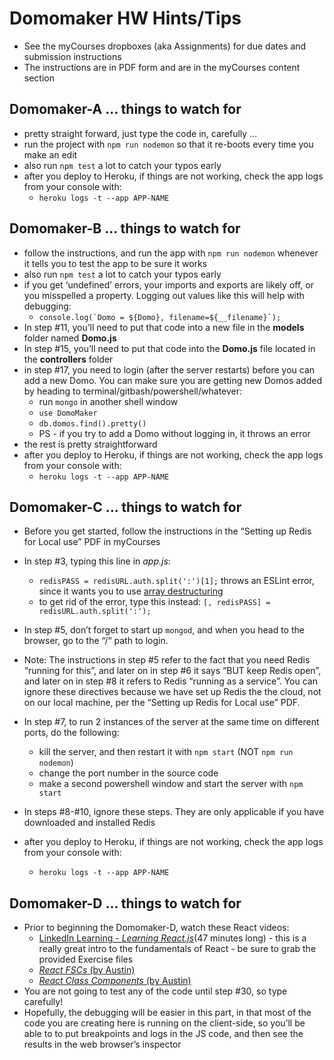# Domomaker HW Hints/Tips
- See the myCourses dropboxes (aka Assignments) for due dates and submission instructions
- The instructions are in PDF form and are in the myCourses content section



## Domomaker-A  ... things to watch for
- pretty straight forward, just type the code in, carefully ...
- run the project with  `npm run nodemon` so that it re-boots every time you make an edit
- also run `npm test` a lot to catch your typos early
- after you deploy to Heroku, if things are not working, check the app logs from your console with:
  - `heroku logs -t --app APP-NAME`



## Domomaker-B ... things to watch for
- follow the instructions, and run the app with  `npm run nodemon` whenever it tells you to test the app to be sure it works
- also run `npm test` a lot to catch your typos early
- if you get ‘undefined’ errors, your imports and exports are likely off, or you misspelled a property. Logging out values like this will help with debugging:
  - ``console.log(`Domo = ${Domo}, filename=${__filename}`);``
- In step #11, you’ll need to put that code into a new file in the **models** folder named **Domo.js**
- In step #15, you’ll need to put that code into the **Domo.js** file located in the **controllers** folder 
- in step #17, you need to login (after the server restarts) before you can add a new Domo. You can make sure you are getting new Domos added by heading to terminal/gitbash/powershell/whatever:
    - run `mongo` in another shell window
    - `use DomoMaker`
    - `db.domos.find().pretty()`
    - PS - if you try to add a Domo without logging in, it throws an error
- the rest is pretty straightforward
- after you deploy to Heroku, if things are not working, check the app logs from your console with:
  - `heroku logs -t --app APP-NAME`
  
## Domomaker-C ... things to watch for 

- Before you get started, follow the instructions in the “Setting up Redis for Local use” PDF in myCourses

- In step #3, typing this line in *app.js*: 
  - `redisPASS = redisURL.auth.split(':')[1];` throws an ESLint error, since it wants you to use [array destructuring](https://developer.mozilla.org/en-US/docs/Web/JavaScript/Reference/Operators/Destructuring_assignment)
  - to get rid of the error, type this instead: `[, redisPASS] = redisURL.auth.split(':');`

- In step #5, don’t forget to start up `mongod`, and when you head to the browser, go to the “/“ path to login. 

- Note: The instructions in step #5 refer to the fact that you need Redis “running for this”, and later on in step #6 it says “BUT keep Redis open”, and later on in step #8 it refers to Redis “running as a service”. You can ignore these directives because we have set up Redis the the cloud, not on our local machine,  per the “Setting up Redis for Local use” PDF.

- In step #7, to run 2 instances of the server at the same time on different ports, do the following:
    - kill the server, and then restart it with `npm start`  (NOT `npm run nodemon`)
    - change the port number in the source code
    - make a second powershell window and start the server with `npm start`


- In steps #8-#10, ignore these steps. They are only applicable if you have downloaded and installed Redis

- after you deploy to Heroku, if things are not working, check the app logs from your console with:
  - `heroku logs -t --app APP-NAME`
  
  
## Domomaker-D ... things to watch for
  
- Prior to beginning the Domomaker-D, watch these React videos:
  - [LinkedIn Learning - *Learning React.js*](https://www.linkedin.com/learning/learning-react-js-4)(47 minutes long) - this is a really great intro to the fundamentals of React - be sure to grab the provided Exercise files 
  - [*React FSCs* (by Austin)](https://youtu.be/kAMb0sEp9js) 
  - [*React Class Components* (by Austin)](https://youtu.be/EzgxSVN-AzI)
- You are not going to test any of the code until step #30, so type carefully!
- Hopefully, the debugging will be easier in this part, in that most of the code you are creating here is running on the client-side, so you’ll be able to to put breakpoints and logs in the JS code, and then see the results in the web browser’s inspector
